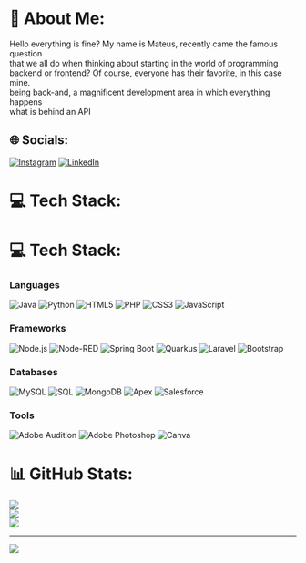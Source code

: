 
# 💫 About Me:
Hello everything is fine? My name is Mateus, recently came the famous question<br>that we all do when thinking about starting in the world of programming<br>backend or frontend? Of course, everyone has their favorite, in this case mine.<br>being back-and, a magnificent development area in which everything happens<br>what is behind an API


## 🌐 Socials:
[![Instagram](https://img.shields.io/badge/Instagram-%23E4405F.svg?logo=Instagram&logoColor=white)](https://instagram.com/mat_feri) [![LinkedIn](https://img.shields.io/badge/LinkedIn-%230077B5.svg?logo=linkedin&logoColor=white)](https://www.linkedin.com/in/mateus-ferian-a22373206/) 

# 💻 Tech Stack:
# 💻 Tech Stack:

### Languages
![Java](https://img.shields.io/badge/java-%23ED8B00.svg?style=flat&logo=java&logoColor=white) 
![Python](https://img.shields.io/badge/python-%2314354C.svg?style=flat&logo=python&logoColor=white) 
![HTML5](https://img.shields.io/badge/html5-%23E34F26.svg?style=flat&logo=html5&logoColor=white) 
![PHP](https://img.shields.io/badge/php-%23777BB4.svg?style=flat&logo=php&logoColor=white) 
![CSS3](https://img.shields.io/badge/css3-%231572B6.svg?style=flat&logo=css3&logoColor=white) 
![JavaScript](https://img.shields.io/badge/javascript-%23F7DF1E.svg?style=flat&logo=javascript&logoColor=black) 

### Frameworks
![Node.js](https://img.shields.io/badge/node.js-%23339933.svg?style=flat&logo=nodedotjs&logoColor=white) 
![Node-RED](https://img.shields.io/badge/Node--RED-%238F0000.svg?style=flat&logo=node-red&logoColor=white) 
![Spring Boot](https://img.shields.io/badge/spring%20boot-%236DB33F.svg?style=flat&logo=spring-boot&logoColor=white) 
![Quarkus](https://img.shields.io/badge/quarkus-%23235A97.svg?style=flat&logo=quarkus&logoColor=white) 
![Laravel](https://img.shields.io/badge/laravel-%23FF2D20.svg?style=flat&logo=laravel&logoColor=white) 
![Bootstrap](https://img.shields.io/badge/Bootstrap-%23563D7C.svg?style=flat&logo=bootstrap&logoColor=white) 

### Databases
![MySQL](https://img.shields.io/badge/mysql-%2300f.svg?style=flat&logo=mysql&logoColor=white) 
![SQL](https://img.shields.io/badge/SQL-%2300f.svg?style=flat&logo=sql&logoColor=white) 
![MongoDB](https://img.shields.io/badge/MongoDB-%2347A248.svg?style=flat&logo=mongodb&logoColor=white) 
![Apex](https://img.shields.io/badge/Apex-%2300A1E0.svg?style=flat&logo=apex&logoColor=white) 
![Salesforce](https://img.shields.io/badge/Salesforce-%2300A1E0.svg?style=flat&logo=salesforce&logoColor=white) 

### Tools
![Adobe Audition](https://img.shields.io/badge/Adobe%20Audition-9999FF.svg?style=flat&logo=Adobe%20Audition&logoColor=white) 
![Adobe Photoshop](https://img.shields.io/badge/adobephotoshop-%2331A8FF.svg?style=flat&logo=adobephotoshop&logoColor=white) 
![Canva](https://img.shields.io/badge/Canva-%2300C4CC.svg?style=flat&logo=Canva&logoColor=white) 


# 📊 GitHub Stats:
![](https://github-readme-stats.vercel.app/api?username=mateusferian&theme=prussian&hide_border=false&include_all_commits=false&count_private=false)<br/>
![](https://github-readme-streak-stats.herokuapp.com/?user=mateusferian&theme=prussian&hide_border=false)<br/>
![](https://github-readme-stats.vercel.app/api/top-langs/?username=mateusferian&theme=prussian&hide_border=false&include_all_commits=false&count_private=false&layout=compact)

---
[![](https://visitcount.itsvg.in/api?id=mateusferian&icon=0&color=0)](https://visitcount.itsvg.in)

<!-- Proudly created with GPRM ( https://gprm.itsvg.in ) -->
